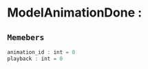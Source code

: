 
# ModelAnimationDone : 
## ```Memebers```    
```rust
animation_id : int = 0  
playback : int = 0  
```


